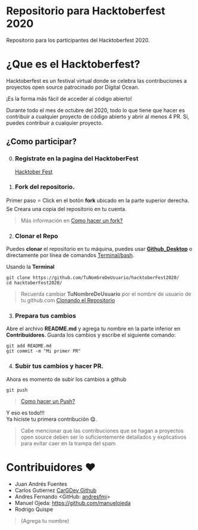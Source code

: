 # Repositorio para Hacktoberfest 2020

Repositorio para los participantes del Hacktoberfest 2020.


# ¿Que es el Hacktoberfest?
Hacktoberfest es un festival virtual donde se celebra las contribuciones a proyectos open source patrocinado por Digital Ocean.  

¡Es la forma más fácil de acceder al código abierto!

Durante todo el mes de octubre del 2020, todo lo que tiene que hacer es contribuir a cualquier proyecto de código abierto y abrir al menos 4 PR. Sí, puedes contribuir a cualquier proyecto.

## ¿Como participar?
0. ### Regístrate en la pagina del HacktoberFest
   [Hacktober Fest](https://hacktoberfest.digitalocean.com/)

1. ### Fork del repositorio.

Primer paso ⭐ Click en el botón **fork** ubicado en la parte superior derecha.  
Se Creara una copia del repositorio en tu cuenta.
> Más información en [Como hacer un fork?](https://docs.github.com/es/github/getting-started-with-github/fork-a-repo)

2. ### Clonar el Repo
Puedes **clonar** el repositorio en tu máquina, puedes usar **[Github_Desktop](https://desktop.github.com/)** o directamente por línea de comandos [Terminal/bash](https://git-scm.com/downloads).

Usando la **Terminal**
```bash=
git clone https://github.com/TuNombreDeUsuario/hacktoberFest2020/
cd hacktoberFest2020/
```
> Recuerda cambiar **TuNombreDeUsuario** por el nombre de usuario de tu github.com
> [Clonando el Repositorio](https://docs.github.com/es/github/creating-cloning-and-archiving-repositories/cloning-a-repository)

3. ### Prepara tus cambios
Abre el archivo **README.md** y agrega tu nombre en la parte inferior en **Contribuidores**.
Guarda los cambios y escribe el siguiente comando:
```bash=
git add README.md
git commit -m "Mi primer PR"
```
4. ### Subir tus cambios y hacer PR.
Ahora es momento de subir los cambios a github
```bash=
git push
```
> [Como hacer un Push?](https://docs.github.com/es/free-pro-team@latest/github/importing-your-projects-to-github/adding-an-existing-project-to-github-using-the-command-line)

Y eso es todo!!!  
Ya hiciste tu primera contribución 😋.

> Cabe mencionar que las contribuciones que se hagan a proyectos open source deben ser lo suficientemente detallados y explicativos para evitar caer en la trampa del spam

# Contribuidores :heart:

- Juan Andrés Fuentes
- Carlos Gutierrez [CarGDev Github](https://github.com/CarGDev)
- Andres Fernando <GitHub: [andresfmj](https://github.com/andresfmj)>
- Manuel Ojeda: https://github.com/manuelojeda
- Rodrigo Quispe

> (Agrega tu nombre)
